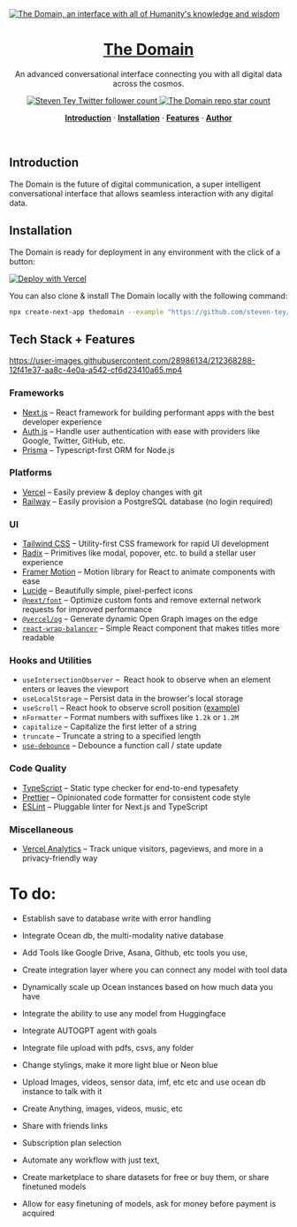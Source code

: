 


<a href="https://thedomain.ai">
  <img alt="The Domain, an interface with all of Humanity's knowledge and wisdom" src="https://thedomain.ai/api/og">
  <h1 align="center">The Domain</h1>
</a>

<p align="center">
  An advanced conversational interface connecting you with all digital data across the cosmos.
</p>

<p align="center">
  <a href="https://twitter.com/steventey">
    <img src="https://img.shields.io/twitter/follow/steventey?style=flat&label=steventey&logo=twitter&color=0bf&logoColor=fff" alt="Steven Tey Twitter follower count" />
  </a>
  <a href="https://github.com/steven-tey/thedomain">
    <img src="https://img.shields.io/github/stars/steven-tey/thedomain?label=steven-tey%2Fthedomain" alt="The Domain repo star count" />
  </a>
</p>

<p align="center">
  <a href="#introduction"><strong>Introduction</strong></a> ·
  <a href="#installation"><strong>Installation</strong></a> ·
  <a href="#features"><strong>Features</strong></a> ·
  <a href="#author"><strong>Author</strong></a>
</p>
<br/>

## Introduction

The Domain is the future of digital communication, a super intelligent conversational interface that allows seamless interaction with any digital data.

## Installation

The Domain is ready for deployment in any environment with the click of a button:

[![Deploy with Vercel](https://vercel.com/button)](https://vercel.com/new/clone?repository-url=https%3A%2F%2Fgithub.com%2Fsteven-tey%2Fthedomain&project-name=thedomain&repository-name=thedomain&demo-title=The%20Domain&demo-description=A%20super%20intelligent%20conversational%20interface%20that%20allows%20seamless%20interaction%20with%20any%20digital%20data.&demo-url=https%3A%2F%2Fthedomain.ai&demo-image=https%3A%2F%2Fthedomain.ai%2Fapi%2Fog&env=DATABASE_URL,GOOGLE_CLIENT_ID,GOOGLE_CLIENT_SECRET,NEXTAUTH_SECRET&envDescription=How%20to%2Fget%20these%20env%20variables%3A&envLink=https%3A%2F%2Fgithub.com%2Fsteven-tey%2Fthedomain%2Fblob%2Fmain%2F.env.example)

You can also clone & install The Domain locally with the following command:

```bash
npx create-next-app thedomain --example "https://github.com/steven-tey/thedomain"
```

## Tech Stack + Features

https://user-images.githubusercontent.com/28986134/212368288-12f41e37-aa8c-4e0a-a542-cf6d23410a65.mp4

### Frameworks

- [Next.js](https://nextjs.org/) – React framework for building performant apps with the best developer experience
- [Auth.js](https://authjs.dev/) – Handle user authentication with ease with providers like Google, Twitter, GitHub, etc.
- [Prisma](https://www.prisma.io/) – Typescript-first ORM for Node.js

### Platforms

- [Vercel](https://vercel.com/) – Easily preview & deploy changes with git
- [Railway](https://railway.app/) – Easily provision a PostgreSQL database (no login required)

### UI

- [Tailwind CSS](https://tailwindcss.com/) – Utility-first CSS framework for rapid UI development
- [Radix](https://www.radix-ui.com/) – Primitives like modal, popover, etc. to build a stellar user experience
- [Framer Motion](https://framer.com/motion) – Motion library for React to animate components with ease
- [Lucide](https://lucide.dev/) – Beautifully simple, pixel-perfect icons
- [`@next/font`](https://nextjs.org/docs/basic-features/font-optimization) – Optimize custom fonts and remove external network requests for improved performance
- [`@vercel/og`](https://vercel.com/docs/concepts/functions/edge-functions/og-image-generation) – Generate dynamic Open Graph images on the edge
- [`react-wrap-balancer`](https://github.com/shuding/react-wrap-balancer) – Simple React component that makes titles more readable

### Hooks and Utilities

- `useIntersectionObserver` –  React hook to observe when an element enters or leaves the viewport
- `useLocalStorage` – Persist data in the browser's local storage
- `useScroll` – React hook to observe scroll position ([example](https://github.com/steven-tey/precedent/blob/main/components/layout/index.tsx#L25))
- `nFormatter` – Format numbers with suffixes like `1.2k` or `1.2M`
- `capitalize` – Capitalize the first letter of a string
- `truncate` – Truncate a string to a specified length
- [`use-debounce`](https://www.npmjs.com/package/use-debounce) – Debounce a function call / state update

### Code Quality

- [TypeScript](https://www.typescriptlang.org/) – Static type checker for end-to-end typesafety
- [Prettier](https://prettier.io/) – Opinionated code formatter for consistent code style
- [ESLint](https://eslint.org/) – Pluggable linter for Next.js and TypeScript

### Miscellaneous

- [Vercel Analytics](https://vercel.com/analytics) – Track unique visitors, pageviews, and more in a privacy-friendly way


# To do:

* Establish save to database write with error handling

* Integrate Ocean db, the multi-modality native database 

* Add Tools like Google Drive, Asana, Github, etc tools you use,

* Create integration layer where you can connect any model with tool data 

* Dynamically scale up Ocean instances based on how much data you have

* Integrate the ability to use any model from Huggingface

* Integrate AUTOGPT agent with goals

* Integrate file upload with pdfs, csvs, any folder

* Change stylings, make it more light blue or Neon blue

* Upload Images, videos, sensor data, imf, etc etc and use ocean db instance to talk with it

* Create Anything, images, videos, music, etc

* Share with friends links

* Subscription plan selection

* Automate any workflow with just text,

* Create marketplace to share datasets for free or buy them, or share finetuned models

* Allow for easy finetuning of models, ask for money before payment is acquired